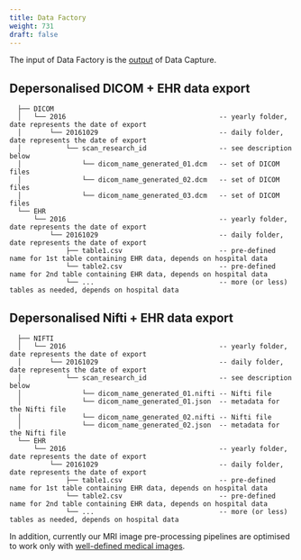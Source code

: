 ```yaml
---
title: Data Factory
weight: 731
draft: false
---
```


The input of Data Factory is the [output](../../data-capture/output) of Data Capture.

## Depersonalised DICOM + EHR data export

			
	  ├── DICOM
	  │   └── 2016                                      -- yearly folder, date represents the date of export
	  │       └── 20161029                              -- daily folder, date represents the date of export
	  │           └── scan_research_id                  -- see description below
	  │               └── dicom_name_generated_01.dcm   -- set of DICOM files
	  │               └── dicom_name_generated_02.dcm   -- set of DICOM files
	  │               └── dicom_name_generated_03.dcm   -- set of DICOM files
	  └── EHR
	      └── 2016                                      -- yearly folder, date represents the date of export
	          └── 20161029                              -- daily folder, date represents the date of export
	              ├── table1.csv                        -- pre-defined name for 1st table containing EHR data, depends on hospital data
	              └── table2.csv                        -- pre-defined name for 2nd table containing EHR data, depends on hospital data
	              └── ...                               -- more (or less) tables as needed, depends on hospital data

## Depersonalised Nifti + EHR data export

		
	  ├── NIFTI
	  │   └── 2016                                      -- yearly folder, date represents the date of export
	  │       └── 20161029                              -- daily folder, date represents the date of export
	  │           └── scan_research_id                  -- see description below
	  │               └── dicom_name_generated_01.nifti -- Nifti file
	  │               └── dicom_name_generated_01.json  -- metadata for the Nifti file
	  │               └── dicom_name_generated_02.nifti -- Nifti file
	  │               └── dicom_name_generated_02.json  -- metadata for the Nifti file
	  └── EHR
	      └── 2016                                      -- yearly folder, date represents the date of export
	          └── 20161029                              -- daily folder, date represents the date of export
	              ├── table1.csv                        -- pre-defined name for 1st table containing EHR data, depends on hospital data
	              └── table2.csv                        -- pre-defined name for 2nd table containing EHR data, depends on hospital data
	              └── ...                               -- more (or less) tables as needed, depends on hospital data


In addition, currently our MRI image pre-processing pipelines are optimised to work only with [well-defined medical images](./images).
